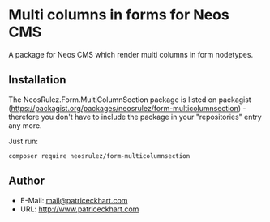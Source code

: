 # Multi columns in forms for Neos CMS

A package for Neos CMS which render multi columns in form nodetypes.

## Installation

The NeosRulez.Form.MultiColumnSection package is listed on packagist (https://packagist.org/packages/neosrulez/form-multicolumnsection) - therefore you don't have to include the package in your "repositories" entry any more.

Just run:

```
composer require neosrulez/form-multicolumnsection
```

## Author

* E-Mail: mail@patriceckhart.com
* URL: http://www.patriceckhart.com 